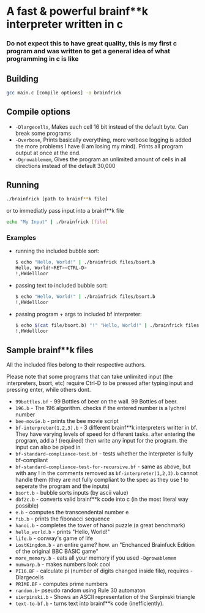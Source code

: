 # A fast & powerful brainf**k interpreter written in c
### Do not expect this to have great quality, this is my first c program and was written to get a general idea of what programming in c is like

## Building
```sh
gcc main.c [compile options] -o brainfrick
```

## Compile options
 - `-Dlargecells`, Makes each cell 16 bit instead of the default byte. Can break some programs
 - `-Dverbose`, Prints basically everything, more verbose logging is added the more problems I have (I am losing my mind). Prints all program output at once at the end.
 - `-Dgrowablemem`, Gives the program an unlimited amount of cells in all directions instead of the default 30,000


## Running
```sh
./brainfrick [path to brainf**k file]
```

or to immediatly pass input into a brainf**k file

```sh
echo "My Input" | ./brainfrick [file]
```

### Examples

 - running the included bubble sort:
    ```sh
    $ echo "Hello, World!" | ./brainfrick files/bsort.b
    Hello, World!<RET><CTRL-D>
    !,HWdellloor
    ```
 - passing text to included bubble sort:
    ```sh
    $ echo "Hello, World!" | ./brainfrick files/bsort.b
    !,HWdellloor
    ```
 - passing program + args to included bf interpreter:
    ```sh
    $ echo $(cat file/bsort.b) "!" "Hello, World!" | ./brainfrick files/bf-interpreter2.b
    !,HWdellloor
    ```

## Sample brainf**k files

All the included files belong to their respective authors.

Please note that some programs that can take unlimited input (the interpreters, bsort, etc) require Ctrl-D to be pressed after typing input and pressing enter, while others dont.
 - `99bottles.bf` - 99 Bottles of beer on the wall. 99 Bottles of beer.
 - `196.b` - The 196 algorithm. checks if the entered number is a lychrel number
 - `bee-movie.b` - prints the bee movie script
 - `bf-interpreter(1,2,3).b` - 3 different brainf**k interpreters writter in bf. They have varying levels of speed for different tasks. after entering the program, add a ! (required) then write any input for the program. the input can also be piped in
 - `bf-standard-compliance-test.bf` - tests whether the interpreter is fully bf-compliant
 - `bf-standard-compliance-test-for-recursive.bf` - same as above, but with any ! in the comments removed as `bf-interpreter(1,2,3).b` cannot handle them (they are not fully compliant to the spec as they use ! to seperate the program and the inputs)
 - `bsort.b` - bubble sorts inputs (by ascii value)
 - `dbf2c.b` - converts valid brainf**k code into c (in the most literal way possible)
 - `e.b` - computes the transcendental number e
 - `fib.b` - prints the fibonacci sequence
 - `hanoi.b` - completes the tower of hanoi puzzle (a great benchmark)
 - `hello_world.b` - prints "Hello, World!"
 - `life.b` - conway's game of life
 - `LostKingdom.b` - an entire game? how. an "Enchanced Brainfuck Edition of the original BBC BASIC game"
 - `more_memory.b` - eats all your memory if you used `-Dgrowablemem`
 - `numwarp.b` - makes numbers look cool
 - `PI16.BF` - calculate pi (number of digits changed inside file), requires -Dlargecells
 - `PRIME.BF` - computes prime numbers
 - `random.b`- pseudo random using Rule 30 automaton
 - `sierpinski.b` - Shows an ASCII representation of the Sierpinski triangle
 - `text-to-bf.b` - turns text into brainf**k code (inefficiently).